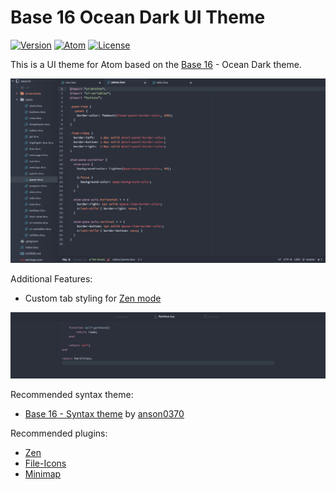 # Base 16 Ocean Dark UI Theme

[![Version](https://img.shields.io/badge/Version-1.7.1-blue.svg)](https://github.com/rm-code/base16-ocean-dark-ui/releases/latest) [![Atom](https://img.shields.io/badge/Atom-1.13.0--beta0-049158.svg)](https://atom.io/) [![License](http://img.shields.io/badge/Licence-MIT-brightgreen.svg)](LICENSE.md)

This is a UI theme for Atom based on the [Base 16](http://chriskempson.github.io/base16/) - Ocean Dark theme.

![Preview](https://raw.githubusercontent.com/rm-code/base16-ocean-dark-ui/master/screenshots/screenshot.png)

Additional Features:

- Custom tab styling for [Zen mode](https://atom.io/packages/zen)

![tabs](https://raw.githubusercontent.com/rm-code/base16-ocean-dark-ui/master/screenshots/zen-tabs.png)

Recommended syntax theme:

- [Base 16 - Syntax theme](https://atom.io/themes/base16-ocean-dark-syntax-theme) by [anson0370](https://github.com/anson0370)

Recommended plugins:

- [Zen](https://atom.io/packages/zen)
- [File-Icons](https://atom.io/packages/file-icons)
- [Minimap](https://atom.io/packages/minimap)
